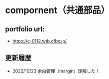 # compornent（共通部品）

## portfolio url:

- https://c-0112.wtb.cfbx.jp/

## 更新履歴

- 2022/10/23 余白管理（margin）理解した！
